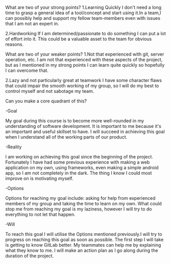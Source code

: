 What are two of your strong points? 
1.Learning Quickly 
I don't need a long time to grasp a general idea of a tool/concept and
start using it.In a team,I can possibly help and support my fellow team-members 
even with issues that I am not an expert in.

2.Hardworking 
If I am determined/passionate to do something I can put a
lot of effort into it. This could be a valuable asset to the team for
obvious reasons.

What are two of your weaker points? 
1.Not that experienced with git, server operation, etc.
I am not that experienced with these aspects of the project,
but as I mentioned in my strong points I can learn quite
quickly so hopefully I can overcome that.

2.Lazy and not particularly great at teamwork 
I have some character flaws that could impair
the smooth working of my group, so I will do my best to control myself 
and not sabotage my team.

Can you make a core quadrant of this?

-Goal

My goal during this course is to become more well-rounded in my
understanding of software development. It is important to me because
it's an important and useful skillset to have. I will succeed in
achieving this goal when I understand all of the working parts of our
product.

-Reality

I am working on achieving this goal since the beginning of the project.
Fortunately I have had some previous experience with making a web
application on my own, using frameworks, even making a simple android
app, so I am not completely in the dark. The thing I know I could most
improve on is motivating myself.

-Options

Options for reaching my goal include: asking for help from experienced
members of my group and taking the time to learn on my own. What could
stop me from reaching my goal is my laziness, however I will try to do
everything to not let that happen.

-Will 

To reach this goal I will utilise the Options mentioned
previously.I will try to progress on reaching this goal as soon as
possible. The first step I will take is getting to know GitLab better.
My teammates can help me by explaining what they know to me. I will make
an action plan as I go along during the duration of the project.
